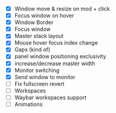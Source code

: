 - [X] Window move & resize on mod + click
- [X] Focus window on hover
- [X] Window Border
- [X] Focus window
- [X] Master stack layout
- [X] Mouse hover focus index change
- [X] Gaps (kind of)
- [X] panel window positioning exclusivity
- [X] increase/decrease master width
- [X] Monitor switching
- [X] Send window to monitor
- [ ] Fix fullscreen revert
- [ ] Workspaces
- [ ] Waybar workspaces support
- [ ] Animations
